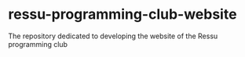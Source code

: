 # ressu-programming-club-website
The repository dedicated to developing the website of the Ressu programming club
